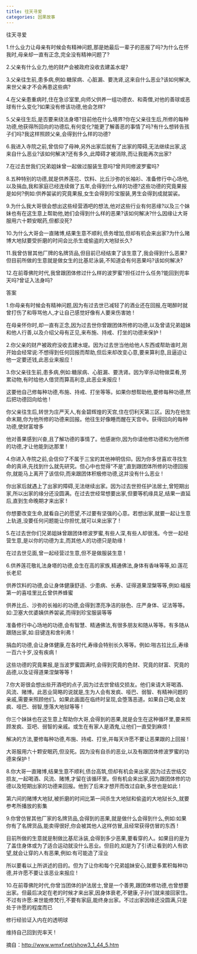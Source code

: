 ```yaml
---
title: 往天寻爱
categories: 因果故事
---
```


	   
往天寻爱

1.什么业力让母亲有时候会有精神问题,那是她最后一辈子的恶报了吗?为什么在怀我时,母亲却一直有正念,完全没有精神问题了?

2.父亲有什么业力,他的财产会被政府没收去建盖水堤?

3.父亲往生前,患多病,例如:糖尿病、心脏漏、要洗肾,这来自什么恶业?该如何解决,来世父亲才不会再患这些病?

4.在父亲患重病时,住在急诊室里,向师父供养一组功德衣、和斋僧,对他的善球或恶球有什么变化?如果没有修该功德,他会怎样?

5.父亲往生后,是否要来绕法身塔?目前他在什么境界?你在父亲往生后,所修的每种功德,他获得所回向的功德后,有何变化?能更了解善恶的事情了吗?有什么想转告孩子们吗?我这样照顾父亲,会得到什么样的功德?

6.我进入寺院之前,曾信仰了母神,另外出家后就有了出家的障碍,无法继续出家,这来自什么恶业?该如何解决?还有多久,此障碍才被消除,而让我能再次出家?

7.在过去世我们兄弟姐妹曾一起做过服装生意吗?曾共同修波罗蜜吗?

8.五种特别的功德,就是供养莲花、饮料、比丘沙弥的长袖衫、准备修行中心场地,以及捐血,我和家庭已经连续做了五年,会得到什么样的功德?这些功德的究竟果报是如何?例如:供养袈裟的究竟果报,女生会得到珍宝服装,男生会得到成就袈裟。

9.为什么我大哥很会想出这些经营酒吧的想法,他对这些行业有何恶缘?以及三个妹妹也有在这生意上帮助他,她们会得到什么样的恶果?该如何解决?什么因缘让大哥服用六十颗安眠药,但都没死?

10.为什么大哥会一直赌博,结果生意不顺利,债务增加,但却有机会来出家?为什么赌博大地狱要受折磨的时间会比杀生或偷盗的大地狱长久?

11.我曾仿冒其他厂牌的名牌货品,但目前已经结束了该生意了,我会得到什么恶果?但目前所做的生意就是做女生的比基尼泳装,不知道会有何恶果吗?该如何解决?

12.在前尊佛陀时代,我曾跟团体修过什么样的波罗蜜?担任过什么任务?能回到兜率天吗?曾证入法身吗?

答案

1.你母亲有时候会有精神问题,因为有过去世已减轻了的酒业还在回报,在喝醉时就曾打伤了和辱骂他人,才让自己感觉好像有人要来伤害她 !

在母亲怀你时,却一直有正念,因为过去世你曾跟团体所修的功德,以及曾请兄弟姐妹和他人行善,以及介绍父母有正见,来布施、持戒、打坐的功德来保护 !

2.你父亲的财产被政府没收去建水堤。因为过去世当他给他人东西或帮助谁时,刚开始会经常说:不想得到任何回报而帮助,但后来却改变心意,要来算利息,且逼迫让他一定要还钱,此恶业来报应 !

3.你父亲往生前,患多病,例如:糖尿病、心脏漏、要洗肾。因为宰杀动物做菜肴,劳累动物,有时给他人借贷而算高利息,此恶业来报应 !

这要他自己修每种功德,布施、持戒、打坐等等。如果你想帮助他,要修每种功德,然后把功德回向给他 !

你父亲往生后,转世为庄严天人,有金碧辉煌的天宫,住在忉利天第三区。因为在他生命末期,你为他所修的功德来回报。他往生好像睡而醒在天宫中。获得回向的每种功德,使财富增多

他对善果感到兴奋,且了解功德的事情了。他感谢你,因为你请他修功德和为他所修的功德,才让他能到达那里 !

4.你进入寺院之前,会信仰了不属于三宝的其他神明信仰。因为你多世喜欢寻找生命的真谛,先找到什么就先研究。但心中也觉得“不是”,直到跟团体所修的功德回报你,就能马上离开了该信仰,而来跟团体积极修功德,这并没有什么恶业 !

你出家后就遇上了出家的障碍,无法继续出家。因为过去世担任护法居士,曾短期出家,所以出家的缘分还没圆满。在过去世经常想要出家,但要等机缘具足,结果一直延后,直到生命晚期才来出家 !

你想要改变生命,就看自己的愿望,不过要有坚强的心意。若想出家,就要一起让生意上轨道,没要任何问题能让你担忧,就可以来出家了 !

5.在过去世你们兄弟姐妹曾跟团体修波罗蜜,有些人深,有些人却很浅。今世一起经营生意,是以你的功德为主,而其他人的功德只是助缘 !

在过去世见面,曾一起经营过生意,但不是做服装生意 !

6.供养莲花敬礼法身塔的功德,会生在高的家族,精通佛法,身体有香味等等,如:莲花长老尼

供养饮料的功德,会让身体健康舒适、少患病、长寿、证得道果涅槃等等,例如:福报第一的喜哇里比丘曾供养蜂蜜

供养比丘、沙弥的长袖衫的功德,会得到漂亮净洁的肤色、庄严身体、证法等等。如:卫塞大优婆姨供养袈裟,而得到珍宝服装等等

准备修行中心场地的功德,会有智慧、精通佛法,有很多朋友和随从等等。有多随从跟随出家,如:目键连和舍利弗 !

捐血的功德,会让身体健康,在各时代,寿缘会特别长久等等。例如:啪古拉比丘,寿缘一百六十岁,没有疾病 !

这些功德的究竟果报,是当波罗蜜圆满时,会得到究竟的色财、究竟的财富、究竟的品德,以及证得道果涅槃等等 !

7.你大哥很会想出些开酒吧的点子,因为过去世曾结交损友。他们来请大哥喝酒、风流、赌博。此恶业简略的说就是,生为人会有发疯、哑巴、弱智、有精神问题的亲戚,需要来照顾他们。如果此画面在临终时呈现,会堕落恶道。如果自己喝,会发疯、哑巴、弱智,堕落大地狱等等 !

你三个妹妹也在这生意上帮助你大哥,会得到的恶果,就是会生在这种循环里,要来照顾发疯、亚吧、弱智的亲戚。或生在有家人是酒鬼,让他们一直受到麻烦 !

解决的方法,要修每种功德,布施、持戒、打坐,并每天许愿不要让恶果跟的上回报 !

大哥服用六十颗安眠药,但没死。因为没有自杀的恶业,以及有跟团体修波罗蜜的功德来保护 !

8.你大哥一直赌博,结果生意不顺利,债台高筑,但却有机会来出家,因为过去世结交损友,一起喝酒、风流、赌博,才留在该循环里。但有机会来出家,因为跟团体修的功德以及短期出家的功德来回报。他到了后来才想开而改过自新,多世也是如此 !

第六间的赌博大地狱,被折磨的时间比第一间杀生大地狱和偷盗的大地狱长久,就要参考所播放的影集

9.你曾仿冒其他厂家的名牌货品,会得到的恶果,就是做什么会得到什么,例如:如果你有了名牌货品,能卖得很好,你会被其他人这样仿冒,且经常获得仿冒的东西 !

目前所做的生意就是制做比基尼泳装,会得到多少恶果,要看穿的人。如果目的是为了盖住身体或为了适合运动就没什么恶业。但目的,如是为了引诱让看到的人有欲望,就会让穿的人有恶果,例如:有可能造了淫业

所以要看以上所讲述的目的。但为了让你和每个兄弟姐妹安心,就要多累积每种功德,并许愿不要让该恶业来报应 !

10.在前尊佛陀时代,你曾当团体的护法居士,曾是一个善男,跟团体修功德,也曾想要出家。但最后决定在老的时候才来出家,因身体衰老,不健康,子孙们就来接回家住。不过有许愿:来世能修梵行,不要有家庭,能终身出家。不过出家因缘还没圆满,只是处于许愿的程度而已

修行经验证入内在的透明球

维持自己回到兜率天 !

摘自：http://www.wmxf.net/show3_1_44_5.htm